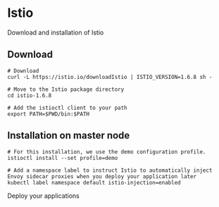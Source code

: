 # Istio 

Download and installation of Istio

## Download 

```
# Download
curl -L https://istio.io/downloadIstio | ISTIO_VERSION=1.6.8 sh -

# Move to the Istio package directory
cd istio-1.6.8

# Add the istioctl client to your path
export PATH=$PWD/bin:$PATH
```

## Installation on master node

```
# For this installation, we use the demo configuration profile. 
istioctl install --set profile=demo

# Add a namespace label to instruct Istio to automatically inject Envoy sidecar proxies when you deploy your application later
kubectl label namespace default istio-injection=enabled
```

Deploy your applications
